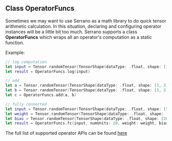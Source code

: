 ## Class OperatorFuncs
Sometimes we may want to use Serrano as a math library to do quick tensor arithmetic calculation.
In this situation, declaring and configuring operator instances will be a little bit too much.
Serrano supports a class __OperatorFuncs__ which wraps all an operator's computation as a static function.

Example:
```swift
// log computation
let input = Tensor.randomTensor(TensorShape(dataType: .float, shape: [3, 3]))
let result = OperatorFuncs.log(input)

// add
let a = Tensor.randomTensor(TensorShape(dataType: .float, shape: [3, 3]))
let b = Tensor.randomTensor(TensorShape(dataType: .float, shape: [3, 3]))
let c = OperatorFuncs.add(a, b)

// fully connected
let input = Tensor.randomTensor(TensorShape(dataType: .float, shape: [50]))
let weight = Tensor.randomTensor(TensorShape(dataType: .float, shape: [50, 20]))
let bias = Tensor.randomTensor(TensorShape(dataType: .float, shape: [20]))
let result = OperatorFuncs.fc(input, numUnits: 20, weight: weight, bias: bias)
```

The full list of supported operator APIs can be found [here](http://serrano-lib.org/docs/latest/api/Classes/OperatorFuncs.html)

